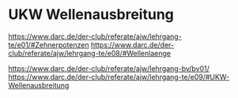 # UKW Wellenausbreitung

https://www.darc.de/der-club/referate/ajw/lehrgang-te/e01/#Zehnerpotenzen
https://www.darc.de/der-club/referate/ajw/lehrgang-te/e08/#Wellenlaenge

https://www.darc.de/der-club/referate/ajw/lehrgang-bv/bv01/
https://www.darc.de/der-club/referate/ajw/lehrgang-te/e09/#UKW-Wellenausbreitung
